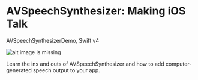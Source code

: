 # AVSpeechSynthesizer: Making iOS Talk
AVSpeechSynthesizerDemo, Swift v4

![alt image is missing](http://res.cloudinary.com/atifcloud/image/upload/c_scale,h_687,w_320/v1536127694/3_iqyehu.png)

Learn the ins and outs of AVSpeechSynthesizer and how to add computer-generated speech output to your app.
